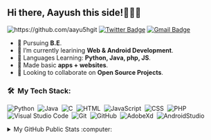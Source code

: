 <!-- - 👋 Hi, I’m @aayu5hgit
- 👀 I’m currently pursuing B.Tech
- 🌱 Beginner web developer, andriod developer
- 🌱 Currently Learning Python, Java, php, JS -->

## Hi there, Aayush this side!👨🏻‍💻


<img src="https://komarev.com/ghpvc/?username=aayu5hgit" alt="https://github.com/aayu5hgit" /> [![Twitter Badge](https://img.shields.io/badge/-_aayu5h-00acee?style=flat&logo=Twitter&logoColor=white)](https://twitter.com/_aayu5h "Follow me on Twitter")  [![Gmail Badge](https://img.shields.io/badge/-amtalreja02@gmail.com-c14438?style=flat&logo=Gmail&logoColor=white)](mailto:amtalreja02@gmail.com "Connect via Email")

- 🔭 Pursuing **B.E**.
- 🌱 I’m currently learining **Web & Android Development**.
- 🌱 Languages Learning: **Python, Java, php, JS**.
- 📍  Made basic **apps + websites**. 
- 👯 Looking to collaborate on **Open Source Projects**.
   

### 🛠 &nbsp;My Tech Stack:

![Python](https://img.shields.io/badge/-Python-05122A?style=flat&logo=python)&nbsp;
![Java](https://img.shields.io/badge/-Java-05122A?style=flat&logo=Java&logoColor=FFA518)&nbsp;
![C](https://img.shields.io/badge/-C-05122A?style=flat&logo=C&logoColor=A8B9CC)&nbsp;
![HTML](https://img.shields.io/badge/-HTML-05122A?style=flat&logo=HTML5)&nbsp;
![JavaScript](https://img.shields.io/badge/-JavaScript-05122A?style=flat&logo=javascript)&nbsp;
![CSS](https://img.shields.io/badge/-CSS-05122A?style=flat&logo=CSS3&logoColor=1572B6)&nbsp;
![PHP](https://img.shields.io/badge/-PHP-05122A?style=flat&logo=php&logoColor=1572B6)&nbsp;
![Visual Studio Code](https://img.shields.io/badge/-Visual%20Studio%20Code-05122A?style=flat&logo=visual-studio-code&logoColor=007ACC)&nbsp;
![Git](https://img.shields.io/badge/-Git-05122A?style=flat&logo=git)&nbsp;
![GitHub](https://img.shields.io/badge/-GitHub-05122A?style=flat&logo=github)&nbsp;
![AdobeXd](https://img.shields.io/badge/-AdobeXd-05122A?style=plastic&logo=adobexd)&nbsp;
![AndroidStudio](https://img.shields.io/badge/-Android%20Studio-05122A?style=plastic&logo=android)&nbsp;

<details>
  <summary>My GitHub Public Stats :computer:</summary>
  <br/>
  
<table>
  <tr>
    <td>

 ![GitHub stats](https://github-readme-stats.vercel.app/api?username=aayu5hgit&show_icons=true&theme=darcula)
   </td>

   <td>  

 ![GitHub streak stats](https://github-readme-streak-stats.herokuapp.com/?user=aayu5hgit&theme=darcula)
     </td>
      </tr>
  </table>

![GitHub Activity Graph](https://activity-graph.herokuapp.com/graph?username=aayu5hgit&&theme=darcula)


</details>
